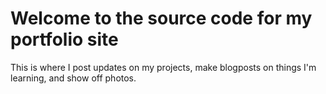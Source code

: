 # Welcome to the source code for my portfolio site

This is where I post updates on my projects, make blogposts on things I'm learning, and show off photos.

